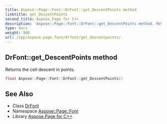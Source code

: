 ```yaml
---
title: Aspose::Page::Font::DrFont::get_DescentPoints method
linktitle: get_DescentPoints
second_title: Aspose.Page for C++
description: 'Aspose::Page::Font::DrFont::get_DescentPoints method. Returns the cell descent in points in C++.'
type: docs
weight: 900
url: /cpp/aspose.page.font/drfont/get_descentpoints/
---
```

## DrFont::get_DescentPoints method


Returns the cell descent in points.

```cpp
float Aspose::Page::Font::DrFont::get_DescentPoints()
```

## See Also

* Class [DrFont](../)
* Namespace [Aspose::Page::Font](../../)
* Library [Aspose.Page for C++](../../../)
